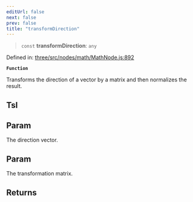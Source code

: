 ```yaml
---
editUrl: false
next: false
prev: false
title: "transformDirection"
---
```


> `const` **transformDirection**: `any`

Defined in: [three/src/nodes/math/MathNode.js:892](https://github.com/DefinitelyMaybe/three-i18n/blob/fa57b79433d1c349ffb23a78727299c8d4190136/three/src/nodes/math/MathNode.js#L892)

**`Function`**

Transforms the direction of a vector by a matrix and then normalizes the result.

## Tsl

## Param

The direction vector.

## Param

The transformation matrix.

## Returns
